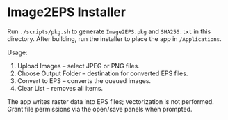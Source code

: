 # Image2EPS Installer

Run `./scripts/pkg.sh` to generate `Image2EPS.pkg` and `SHA256.txt` in this directory. After building, run the installer to place the app in `/Applications`.

Usage:
1. Upload Images – select JPEG or PNG files.
2. Choose Output Folder – destination for converted EPS files.
3. Convert to EPS – converts the queued images.
4. Clear List – removes all items.

The app writes raster data into EPS files; vectorization is not performed. Grant file permissions via the open/save panels when prompted.

